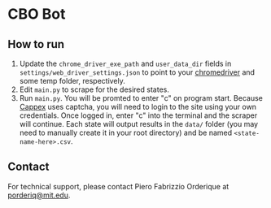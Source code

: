 # CBO Bot

## How to run
1. Update the `chrome_driver_exe_path` and `user_data_dir` fields in `settings/web_driver_settings.json` to point to your [chromedriver](https://chromedriver.chromium.org/downloads) and some temp folder, respectively.
2. Edit `main.py` to scrape for the desired states.
3. Run `main.py`. You will be promted to enter "c" on program start. Because [Cappex](https://client.cappex.com/cbo-search) uses captcha, you will need to login to the site using your own credentials. Once logged in, enter "c" into the terminal and the scraper will continue. Each state will output results in the `data/` folder (you may need to manually create it in your root directory) and be named `<state-name-here>.csv`.

## Contact
For technical support, please contact Piero Fabrizzio Orderique at <porderiq@mit.edu>.